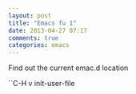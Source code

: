 ```yaml
---
layout: post
title: "Emacs fu 1"
date: 2013-04-27 07:17
comments: true
categories: emacs
---
```


Find out the current emac.d location


``C-H v init-user-file 

